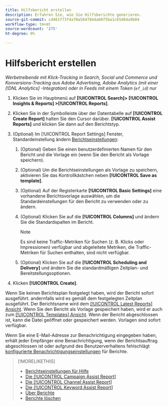```yaml
---
title: Hilfsbericht erstellen
description: Erfahren Sie, wie Sie Hilfsberichte generieren.
source-git-commit: cd461f73f4a70a5647844a6075ba1c65d64a9b04
workflow-type: tm+mt
source-wordcount: '275'
ht-degree: 0%

---
```


# Hilfsbericht erstellen

*Werbetreibende mit Klick-Tracking in Search, Social und Commerce und Konversions-Tracking aus Adobe Advertising, Adobe Analytics (mit einer [!DNL Analytics] -Integration) oder in Feeds mit einem Token (`ef_id`) nur*

1. Klicken Sie im Hauptmenü auf **[!UICONTROL Search]> [!UICONTROL Insights & Reports] >[!UICONTROL Reports]**.

1. Klicken Sie in der Symbolleiste über der Datentabelle auf **[!UICONTROL Create Report]** halten Sie den Cursor darüber. **[!UICONTROL Assist Reports]** und klicken Sie dann auf den Berichtstyp.

1. (Optional) Im [!UICONTROL Report Settings] Fenster, Standardeinstellung ändern [Berichtseinstellungen](assist-report-settings.md):

   1. (Optional) Geben Sie einen benutzerdefinierten Namen für den Bericht und die Vorlage ein (wenn Sie den Bericht als Vorlage speichern).

   1. (Optional) Um die Berichtseinstellungen als Vorlage zu speichern, aktivieren Sie das Kontrollkästchen neben **[!UICONTROL Save as template]**.

   1. (Optional) Auf der Registerkarte **[!UICONTROL Basic Settings]** eine vorhandene Berichtsvorlage auswählen, um die Standardeinstellungen für den Bericht zu verwenden oder zu ändern.

   1. (Optional) Klicken Sie auf die **[!UICONTROL Columns]** und ändern Sie die Standardspalten im Bericht.

      >[!NOTE]
      >
      >Es sind keine Traffic-Metriken für Suchen (z. B. Klicks oder Impressionen) verfügbar und abgeleitete Metriken, die Traffic-Metriken für Suchen enthalten, sind nicht verfügbar.

   1. (Optional) Klicken Sie auf die **[!UICONTROL Scheduling and Delivery]** und ändern Sie die standardmäßigen Zeitplan- und Bereitstellungsoptionen.

1. Klicken **[!UICONTROL Create]**.

Wenn Sie keinen Berichtsplan festgelegt haben, wird der Bericht sofort ausgeführt. andernfalls wird es gemäß dem festgelegten Zeitplan ausgeführt. Der Berichtsname wird dem [[!UICONTROL Latest Reports] Ansicht](/help/search-social-commerce/reports/report-about.md). Wenn Sie den Bericht als Vorlage gespeichert haben, wird er auch zum [[!UICONTROL Templates] Ansicht](/help/search-social-commerce/reports/report-about.md). Wenn der Bericht abgeschlossen ist, kann die Datei geöffnet oder gespeichert werden. Vorlagen sind sofort verfügbar.

Wenn Sie eine E-Mail-Adresse zur Benachrichtigung eingegeben haben, erhält jeder Empfänger eine Benachrichtigung, wenn der Berichtsauftrag abgeschlossen ist oder aufgrund des Benutzerverhaltens fehlschlägt [konfigurierte Benachrichtigungseinstellungen](/help/search-social-commerce/notifications/notification-edit.md) für Berichte.

>[!MORELIKETHIS]
>
>* [Berichtseinstellungen für Hilfe](assist-report-settings.md)
>* [Die [!UICONTROL Campaign Assist Report]](campaign-assist-report.md)
>* [Die [!UICONTROL Channel Assist Report]](channel-assist-report.md)
>* [Die [!UICONTROL Keyword Assist Report]](keyword-assist-report.md)
>* [Über Berichte](/help/search-social-commerce/reports/report-about.md)
>* [Berichte löschen](/help/search-social-commerce/reports/management/report-delete.md)

